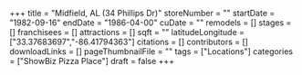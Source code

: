 +++
title = "Midfield, AL (34 Phillips Dr)"
storeNumber = ""
startDate = "1982-09-16"
endDate = "1986-04-00"
cuDate = ""
remodels = []
stages = []
franchisees = []
attractions = []
sqft = ""
latitudeLongitude = ["33.37683697","-86.41794363"]
citations = []
contributors = []
downloadLinks = []
pageThumbnailFile = ""
tags = ["Locations"]
categories = ["ShowBiz Pizza Place"]
draft = false
+++
